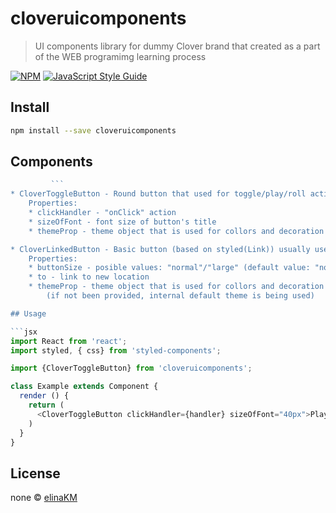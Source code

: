 # cloveruicomponents

> UI components library for dummy Clover brand that created as a part of the WEB programimg learning process

[![NPM](https://img.shields.io/npm/v/cloveruipack.svg)](https://www.npmjs.com/package/cloveruipack) [![JavaScript Style Guide](https://img.shields.io/badge/code_style-standard-brightgreen.svg)](https://standardjs.com)

## Install

```bash
npm install --save cloveruicomponents
```
## Components
```javascript
         ```
* CloverToggleButton - Round button that used for toggle/play/roll actions in games or applications of "Clover" brand.
	Properties:
	* clickHandler - "onClick" action
	* sizeOfFont - font size of button's title
	* themeProp - theme object that is used for collors and decoration of the button (if not been provided, internal default theme is being used) 

* CloverLinkedButton - Basic button (based on styled(Link)) usually used to move to the game or all other action.
	Properties:
	* buttonSize - posible values: "normal"/"large" (default value: "normal" if not provided)
	* to - link to new location
	* themeProp - theme object that is used for collors and decoration of the button 
		(if not been provided, internal default theme is being used)  

## Usage

```jsx
import React from 'react';
import styled, { css} from 'styled-components';

import {CloverToggleButton} from 'cloveruicomponents';

class Example extends Component {
  render () {
    return (
	  <CloverToggleButton clickHandler={handler} sizeOfFont="40px">Play</CloverToggleButton>
    )
  }
}
```

## License

none © [elinaKM](https://github.com/elinaKM)
